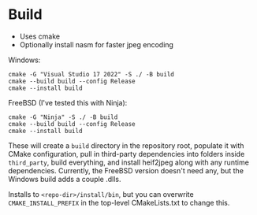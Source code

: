 Build
===

- Uses cmake
- Optionally install nasm for faster jpeg encoding

Windows:
```
cmake -G "Visual Studio 17 2022" -S ./ -B build
cmake --build build --config Release
cmake --install build
```

FreeBSD (I've tested this with Ninja):
```
cmake -G "Ninja" -S ./ -B build
cmake --build build --config Release
cmake --install build
```

These will create a `build` directory in the repository root, populate it
with CMake configuration, pull in third-party dependencies into folders inside
`third_party`, build everything, and install heif2jpeg along with any runtime
dependencies. Currently, the FreeBSD version doesn't need any, but the Windows
build adds a couple .dlls.

Installs to `<repo-dir>/install/bin`, but you can overwrite
`CMAKE_INSTALL_PREFIX` in the top-level CMakeLists.txt to change this.